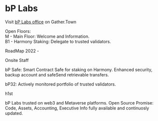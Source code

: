 # bP Labs

Visit [bP Labs office](https://app.gather.town/app/l9jmY2GqD50krvOW/C%203-7) on Gather.Town

Open Floors:<br>
M  - Main Floor: Welcome and Information.<br>
B1 - Harmony Staking: Delegate to trusted validators.

RoadMap 2022 -

Onsite Staff

bP Safe: Smart Contract Safe for staking on Harmony.
Enhanced security, backup account and safeSend retrievable transfers.

bP32: Actively monitored portfolio of trusted validators.

h1st

bP Labs trusted on web3 and Metaverse platforms.
Open Source Promise: Code, Assets, Accounting, Executive Info fully available and continuosly updated.
